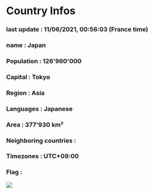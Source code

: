 # Country  Infos
### last update : 11/06/2021, 00:56:03 (France time)

### name : Japan
### Population : 126'960'000
### Capital : Tokyo
### Region : Asia
### Languages : Japanese
### Area : 377'930 km²
### Neighboring countries : 
### Timezones : UTC+09:00

### Flag :
![](https://restcountries.eu/data/jpn.svg)